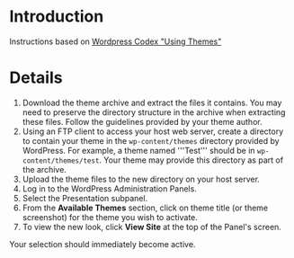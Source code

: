 # Introduction #

Instructions based on [Wordpress Codex "Using Themes"](http://codex.wordpress.org/Using_Themes)


# Details #

  1. Download the theme archive and extract the files it contains.  You may need to preserve the directory structure in the archive when extracting these files.  Follow the guidelines provided by your theme author.
  1. Using an FTP client to access your host web server, create a directory to contain your theme in the `wp-content/themes` directory provided by WordPress.  For example, a theme named '''Test''' should be in `wp-content/themes/test`.  Your theme may provide this directory as part of the archive.
  1. Upload the theme files to the new directory on your host server.
  1. Log in to the WordPress Administration Panels.
  1. Select the Presentation subpanel.
  1. From the **Available Themes** section, click on theme title (or theme screenshot) for the theme you wish to activate.
  1. To view the new look, click **View Site** at the top of the Panel's screen.

Your selection should immediately become active.